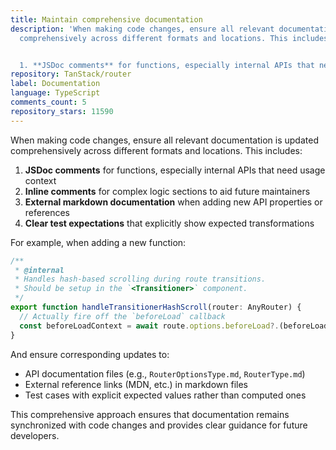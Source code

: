 ```yaml
---
title: Maintain comprehensive documentation
description: 'When making code changes, ensure all relevant documentation is updated
  comprehensively across different formats and locations. This includes:


  1. **JSDoc comments** for functions, especially internal APIs that need usage context'
repository: TanStack/router
label: Documentation
language: TypeScript
comments_count: 5
repository_stars: 11590
---
```


When making code changes, ensure all relevant documentation is updated comprehensively across different formats and locations. This includes:

1. **JSDoc comments** for functions, especially internal APIs that need usage context
2. **Inline comments** for complex logic sections to aid future maintainers  
3. **External markdown documentation** when adding new API properties or references
4. **Clear test expectations** that explicitly show expected transformations

For example, when adding a new function:
```typescript
/**
 * @internal
 * Handles hash-based scrolling during route transitions.
 * Should be setup in the `<Transitioner>` component.
 */
export function handleTransitionerHashScroll(router: AnyRouter) {
  // Actually fire off the `beforeLoad` callback
  const beforeLoadContext = await route.options.beforeLoad?.(beforeLoadFnContext)
}
```

And ensure corresponding updates to:
- API documentation files (e.g., `RouterOptionsType.md`, `RouterType.md`)
- External reference links (MDN, etc.) in markdown files
- Test cases with explicit expected values rather than computed ones

This comprehensive approach ensures that documentation remains synchronized with code changes and provides clear guidance for future developers.